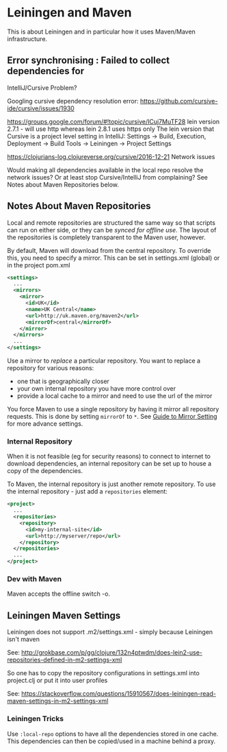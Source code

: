 # Leiningen and Maven
This is about Leiningen and in particular how it uses Maven/Maven infrastructure.

## Error synchronising <project name>: Failed to collect dependencies for <library>
IntelliJ/Cursive Problem?

Googling cursive dependency resolution error:
https://github.com/cursive-ide/cursive/issues/1930

https://groups.google.com/forum/#!topic/cursive/ICuj7MuTF28
lein version 2.7.1 - will use http whereas lein 2.8.1 uses https only
The lein version that Cursive is a project level setting in IntelliJ: 
Settings -> Build, Execution, Deployment -> Build Tools -> Leiningen -> Project Settings

https://clojurians-log.clojureverse.org/cursive/2016-12-21
Network issues

Would making all dependencies available in the local repo resolve the network issues? Or
at least stop Cursive/IntelliJ from complaining? 
See Notes about Maven Repositories below.

## Notes About Maven Repositories

Local and remote repositories are structured the same way so that scripts can run on either 
side, or they can be *synced for offline use*. The layout of the repositories is completely 
transparent to the Maven user, however.

By default, Maven will download from the central repository.
To override this, you need to specify a mirror. This can be set in settings.xml (global) or
in the project pom.xml

```xml
<settings>
  ...
  <mirrors>
    <mirror>
      <id>UK</id>
      <name>UK Central</name>
      <url>http://uk.maven.org/maven2</url>
      <mirrorOf>central</mirrorOf>
    </mirror>
  </mirrors>
  ...
</settings>
```

Use a mirror to _replace_ a particular repository. You want to replace a repository for various
reasons:
* one that is geographically closer
* your own internal repository you have more control over
* provide a local cache to a mirror and need to use the url of the mirror

You force Maven to use a single repository by having it mirror all repository requests. 
This is done by setting `mirrorOf` to `*`. 
See [Guide to Mirror Setting](https://maven.apache.org/guides/mini/guide-mirror-settings.html)
for more advance settings.

### Internal Repository

When it is not feasible (eg for security reasons) to connect to internet to download 
dependencies, an internal repository can be set up to house a copy of the dependencies.

To Maven, the internal repository is just another remote repository. To use the internal
repository - just add a `repositories` element:

```xml
<project>
  ...
  <repositories>
    <repository>
      <id>my-internal-site</id>
      <url>http://myserver/repo</url>
    </repository>
  </repositories>
  ...
</project>
```

### Dev with Maven

Maven accepts the offline switch -o.


## Leiningen Maven Settings
Leiningen does not support .m2/settings.xml - simply because Leiningen isn't maven

See: http://grokbase.com/p/gg/clojure/132n4ptwdm/does-lein2-use-repositories-defined-in-m2-settings-xml

So one has to copy the repository configurations in settings.xml into project.clj or put
it into user profiles

See: https://stackoverflow.com/questions/15910567/does-leiningen-read-maven-settings-in-m2-settings-xml


### Leiningen Tricks

Use `:local-repo` options to have all the dependencies stored in one cache. This dependencies can then
be copied/used in a machine behind a proxy.  